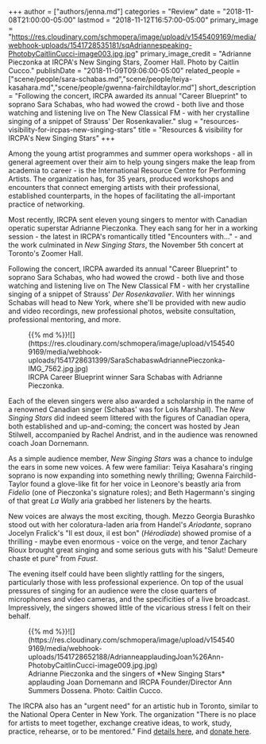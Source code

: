 +++
author = ["authors/jenna.md"]
categories = "Review"
date = "2018-11-08T21:00:00-05:00"
lastmod = "2018-11-12T16:57:00-05:00"
primary_image = "https://res.cloudinary.com/schmopera/image/upload/v1545409169/media/webhook-uploads/1541728535181/sqAdriannespeaking-PhotobyCaitlinCucci-image003.jpg.jpg"
primary_image_credit = "Adrianne Pieczonka at IRCPA's New Singing Stars, Zoomer Hall. Photo by Caitlin Cucco."
publishDate = "2018-11-09T09:06:00-05:00"
related_people = ["scene/people/sara-schabas.md","scene/people/teiya-kasahara.md","scene/people/gwenna-fairchildtaylor.md"]
short_description = "Following the concert, IRCPA awarded its annual &quot;Career Blueprint&quot; to soprano Sara Schabas, who had wowed the crowd - both live and those watching and listening live on The New Classical FM - with her crystalline singing of a snippet of Strauss&#039; Der Rosenkavalier."
slug = "resources-visibility-for-ircpas-new-singing-stars"
title = "Resources &amp; visibility for IRCPA&#039;s New Singing Stars"
+++

Among the young artist programmes and summer opera workshops - all in general agreement over their aim to help young singers make the leap from academia to career - is the International Resource Centre for Performing Artists. The organization has, for 35 years, produced workshops and encounters that connect emerging artists with their professional, established counterparts, in the hopes of facilitating the all-important practice of networking.

Most recently, IRCPA sent eleven young singers to mentor with Canadian operatic superstar Adrianne Pieczonka. They each sang for her in a working session - the latest in IRCPA's romantically titled "Encounters with..." - and the work culminated in *New Singing Stars*, the November 5th concert at Toronto's Zoomer Hall.

Following the concert, IRCPA awarded its annual "Career Blueprint" to soprano Sara Schabas, who had wowed the crowd - both live and those watching and listening live on The New Classical FM - with her crystalline singing of a snippet of Strauss' *Der Rosenkavalier*. With her winnings Schabas will head to New York, where she'll be provided with new audio and video recordings, new professional photos, website consultation, professional mentoring, and more.

<figure data-type="image">{{% md %}}![](https://res.cloudinary.com/schmopera/image/upload/v1545409169/media/webhook-uploads/1541728631399/SaraSchabaswAdriannePieczonka-IMG_7562.jpg.jpg)
<figcaption>IRCPA Career Blueprint winner Sara Schabas with Adrianne Pieczonka. </figcaption>
</figure>

Each of the eleven singers were also awarded a scholarship in the name of a renowned Canadian singer (Schabas' was for Lois Marshall). The *New Singing Stars* did indeed seem littered with the figures of Canadian opera, both established and up-and-coming; the concert was hosted by Jean Stilwell, accompanied by Rachel Andrist, and in the audience was renowned coach Joan Dornemann.

As a simple audience member, *New Singing Stars* was a chance to indulge the ears in some new voices. A few were familiar: Teiya Kasahara's ringing soprano is now expanding into something newly thrilling; Gwenna Fairchild-Taylor found a glove-like fit for her voice in Leonore's beastly aria from *Fidelio* (one of Pieczonka's signature roles); and Beth Hagermann's singing of that great *La Wally* aria grabbed her listeners by the hearts.

New voices are always the most exciting, though. Mezzo Georgia Burashko stood out with her coloratura-laden aria from Handel's *Ariodante*, soprano Jocelyn Fralick's "Il est doux, il est bon" (*Hérodiade*) showed promise of a thrilling - maybe even enormous - voice on the verge, and tenor Zachary Rioux brought great singing and some serious guts with his "Salut! Demeure chaste et pure" from *Faust*.

The evening itself could have been slightly rattling for the singers, particularly those with less professional experience. On top of the usual pressures of singing for an audience were the close quarters of microphones and video cameras, and the specificities of a live broadcast. Impressively, the singers showed little of the vicarious stress I felt on their behalf.

<figure data-type="image">{{% md %}}![](https://res.cloudinary.com/schmopera/image/upload/v1545409169/media/webhook-uploads/1541728652188/AdrianneapplaudingJoan%26Ann-PhotobyCaitlinCucci-image009.jpg.jpg)
<figcaption>Adrianne Pieczonka and the singers of *New Singing Stars* applauding Joan Dornemann and IRCPA Founder/Director Ann Summers Dossena. Photo: Caitlin Cucco.</figcaption>
</figure>

The IRCPA also has an "urgent need" for an artistic hub in Toronto, similar to the National Opera Center in New York. The organization "There is no place for artists to meet together, exchange creative ideas, to work, study, practice, rehearse, or to be mentored." Find [details here](http://ircpa.net/permanent-home/), and [donate here](http://138.197.134.233/donate-ircpa/).

